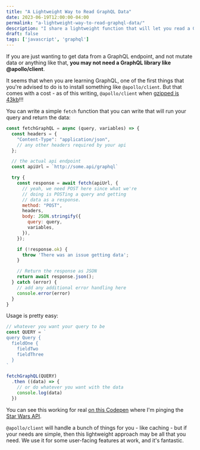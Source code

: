 ```yaml
---
title: "A Lightweight Way to Read GraphQL Data"
date: 2023-06-19T12:00:00-04:00
permalink: "a-lightweight-way-to-read-graphql-data/"
description: "I share a lightweight function that will let you read a GraphQL endpoint without the need for heavy libraries. This is great for simpler use cases."
draft: false
tags: ['javascript', 'graphql']
---
```


If you are just wanting to get data from a GraphQL endpoint, and not mutate data or anything like that, **you may not need a GraphQL library like @apollo/client**.

It seems that when you are learning GraphQL, one of the first things that you're advised to do is to install something like `@apollo/client`. But that comes with a cost - as of this writing, `@apollo/client` when [gzipped is 43kb](https://bundlephobia.com/package/@apollo/client@3.7.15)!!!

You can write a simple `fetch` function that you can write that will run your query and return the data:

```javascript
const fetchGraphQL = async (query, variables) => {
  const headers = {
    "Content-Type": "application/json",
    // any other headers required by your api
  };

  // the actual api endpoint
  const apiUrl = `http://some.api/graphql`

  try {
    const response = await fetch(apiUrl, {
      // yeah, we need POST here since what we're
      // doing is POSTing a query and getting
      // data as a response.
      method: "POST",
      headers,
      body: JSON.stringify({
        query: query,
        variables,
      }),
    });

    if (!response.ok) {
      throw 'There was an issue getting data';
    }

    // Return the response as JSON
    return await response.json();
  } catch (error) {
    // add any additional error handling here
    console.error(error)
  }
}
```

Usage is pretty easy:

```javascript
// whatever you want your query to be
const QUERY = `
query Query {
  fieldOne {
    fieldTwo
    fieldThree
  }
`

fetchGraphQL(QUERY)
  .then ((data) => {
    // or do whatever you want with the data
    console.log(data)
  })
```

You can see this working for real [on this Codepen](https://codepen.io/chipcullen/pen/OJaXbdv?editors=0011) where I'm pinging the [Star Wars API](https://github.com/graphql/swapi-graphql).

`@apollo/client` will handle a bunch of things for you - like caching - but if your needs are simple, then this lightweight approach may be all that you need. We use it for some user-facing features at work, and it's fantastic.
